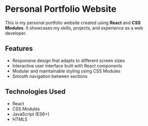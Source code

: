 # Personal Portfolio Website

This is my personal portfolio website created using **React** and **CSS Modules**. It showcases my skills, projects, and experience as a web developer.

## Features
- Responsive design that adapts to different screen sizes
- Interactive user interface built with React components
- Modular and maintainable styling using CSS Modules
- Smooth navigation between sections

## Technologies Used
- React
- CSS Modules
- JavaScript (ES6+)
- HTML5

